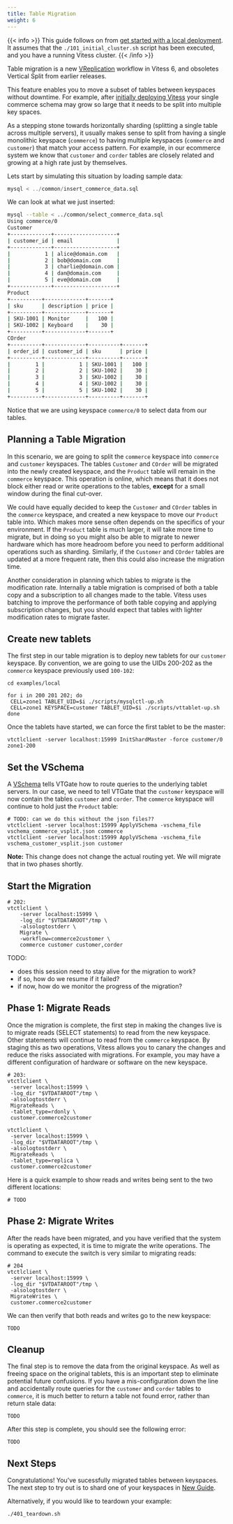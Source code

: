 ```yaml
---
title: Table Migration
weight: 6
---
```


{{< info >}}
This guide follows on from [get started with a local deployment](../../get-started/local). It assumes that the `./101_initial_cluster.sh` script has been executed, and you have a running Vitess cluster.
{{< /info >}}

Table migration is a new [VReplication](../../concepts/vreplication) workflow in Vitess 6, and obsoletes Vertical Split from earlier releases.

This feature enables you to move a subset of tables between keyspaces without downtime. For example, after [initially deploying Vitess](../../get-started/local) your single commerce schema may grow so large that it needs to be split into multiple key spaces.

As a stepping stone towards horizontally sharding (splitting a single table across multiple servers), it usually makes sense to split from having a single monolithic keyspace (`commerce`) to having multiple keyspaces (`commerce` and `customer`) that match your access pattern. For example, in our ecommerce system we know that `customer` and `corder` tables are closely related and growing at a high rate just by themselves.

Lets start by simulating this situation by loading sample data:

``` sql
mysql < ../common/insert_commerce_data.sql
```

We can look at what we just inserted:

``` sh
mysql --table < ../common/select_commerce_data.sql
Using commerce/0
Customer
+-------------+--------------------+
| customer_id | email              |
+-------------+--------------------+
|           1 | alice@domain.com   |
|           2 | bob@domain.com     |
|           3 | charlie@domain.com |
|           4 | dan@domain.com     |
|           5 | eve@domain.com     |
+-------------+--------------------+
Product
+----------+-------------+-------+
| sku      | description | price |
+----------+-------------+-------+
| SKU-1001 | Monitor     |   100 |
| SKU-1002 | Keyboard    |    30 |
+----------+-------------+-------+
COrder
+----------+-------------+----------+-------+
| order_id | customer_id | sku      | price |
+----------+-------------+----------+-------+
|        1 |           1 | SKU-1001 |   100 |
|        2 |           2 | SKU-1002 |    30 |
|        3 |           3 | SKU-1002 |    30 |
|        4 |           4 | SKU-1002 |    30 |
|        5 |           5 | SKU-1002 |    30 |
+----------+-------------+----------+-------+
```

Notice that we are using keyspace `commerce/0` to select data from our tables.

## Planning a Table Migration

In this scenario, we are going to split the `commerce` keyspace into `commerce` and `customer` keyspaces. The tables `Customer` and `COrder` will be migrated into the newly created keyspace, and the `Product` table will remain in the `commerce` keyspace. This operation is online, which means that it does not block either read or write operations to the tables, __except__ for a small window during the final cut-over.

We could have equally decided to keep the `Customer` and `COrder` tables in the `commerce` keyspace, and created a new keyspace to move our `Product` table into. Which makes more sense often depends on the specifics of your environment. If the `Product` table is much larger, it will take more time to migrate, but in doing so you might also be able to migrate to newer hardware which has more headroom before you need to perform additional operations such as sharding. Similarly, if the `Customer` and `COrder` tables are updated at a more frequent rate, then this could also increase the migration time.

Another consideration in planning which tables to migrate is the modification rate. Internally a table migration is comprised of both a table copy and a subscription to all changes made to the table. Vitess uses batching to improve the performance of both table copying and applying subscription changes, but you should expect that tables with lighter modification rates to migrate faster.


## Create new tablets

The first step in our table migration is to deploy new tablets for our `customer` keyspace. By convention, we are going to use the UIDs 200-202 as the `commerce` keyspace previously used `100-102`:

```
cd examples/local

for i in 200 201 202; do
 CELL=zone1 TABLET_UID=$i ./scripts/mysqlctl-up.sh
 CELL=zone1 KEYSPACE=customer TABLET_UID=$i ./scripts/vttablet-up.sh
done
```

Once the tablets have started, we can force the first tablet to be the master:

```
vtctlclient -server localhost:15999 InitShardMaster -force customer/0 zone1-200

```

## Set the VSchema

A [VSchema](../../concepts/VSchema) tells VTGate how to route queries to the underlying tablet servers. In our case, we need to tell VTGate that the `customer` keyspace will now contain the tables `customer` and `corder`. The `commerce` keyspace will continue to hold just the `Product` table:

```
# TODO: can we do this without the json files??
vtctlclient -server localhost:15999 ApplyVSchema -vschema_file vschema_commerce_vsplit.json commerce
vtctlclient -server localhost:15999 ApplyVSchema -vschema_file vschema_customer_vsplit.json customer
```

__Note:__ This change does not change the actual routing yet. We will migrate that in two phases shortly.

## Start the Migration

```
# 202:
vtctlclient \
    -server localhost:15999 \
    -log_dir "$VTDATAROOT"/tmp \
    -alsologtostderr \
    Migrate \
    -workflow=commerce2customer \
    commerce customer customer,corder
```

TODO:
- does this session need to stay alive for the migration to work?
- if so, how do we resume if it failed?
- if now, how do we monitor the progress of the migration?

## Phase 1: Migrate Reads

Once the migration is complete, the first step in making the changes live is to migrate reads (SELECT statements) to read from the new keyspace. Other statements will continue to read from the `commerce` keyspace. By staging this as two operations, Vitess allows you to canary the changes and reduce the risks associated with migrations. For example, you may have a different configuration of hardware or software on the new keyspace.

```
# 203:
vtctlclient \
 -server localhost:15999 \
 -log_dir "$VTDATAROOT"/tmp \
 -alsologtostderr \
 MigrateReads \
 -tablet_type=rdonly \
 customer.commerce2customer

vtctlclient \
 -server localhost:15999 \
 -log_dir "$VTDATAROOT"/tmp \
 -alsologtostderr \
 MigrateReads \
 -tablet_type=replica \
 customer.commerce2customer
```

Here is a quick example to show reads and writes being sent to the two different locations:

```
# TODO
```

## Phase 2: Migrate Writes

After the reads have been migrated, and you have verified that the system is operating as expected, it is time to migrate the write operations. The command to execute the switch is very similar to migrating reads:

```
# 204
vtctlclient \
 -server localhost:15999 \
 -log_dir "$VTDATAROOT"/tmp \
 -alsologtostderr \
 MigrateWrites \
 customer.commerce2customer
```

We can then verify that both reads and writes go to the new keyspace:
```
TODO
```

## Cleanup

The final step is to remove the data from the original keyspace. As well as freeing space on the original tablets, this is an important step to eliminate potential future confusions. If you have a mis-configuration down the line and accidentally route queries for the  `customer` and `corder` tables to `commerce`, it is much better to return a table not found error, rather than return stale data:

```
TODO
```

After this step is complete, you should see the following error:
```
TODO
```


## Next Steps

Congratulations! You've sucessfully migrated tables between keyspaces. The next step to try out is to shard one of your keyspaces in [New Guide](new-guide-here).

Alternatively, if you would like to teardown your example:

``` bash
./401_teardown.sh
```
